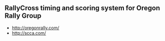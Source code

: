 ## RallyCross timing and scoring system for Oregon Rally Group

- http://oregonrally.com/
- http://scca.com/

